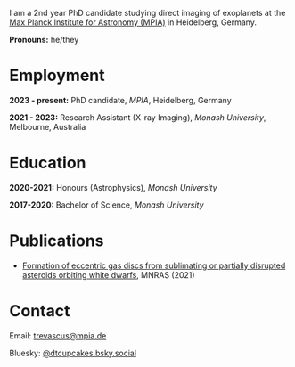 I am a 2nd year PhD candidate studying direct imaging of exoplanets at the [Max Planck Institute for Astronomy (MPIA)](https://www.mpia.de/en) in Heidelberg, Germany. 

**Pronouns:** he/they

# Employment
**2023 - present:** PhD candidate, *MPIA*, Heidelberg, Germany

**2021 - 2023:** Research Assistant (X-ray Imaging), *Monash University*, Melbourne, Australia

# Education
**2020-2021:** Honours (Astrophysics), *Monash University*

**2017-2020:** Bachelor of Science, *Monash University*

# Publications
- [Formation of eccentric gas discs from sublimating or partially disrupted asteroids orbiting white dwarfs](https://ui.adsabs.harvard.edu/abs/2021MNRAS.505L..21T/abstract), MNRAS (2021)

# Contact
Email: [trevascus@mpia.de](mailto:trevascus@mpia.de)

Bluesky: [@dtcupcakes.bsky.social](https://bsky.app/profile/dtcupcakes.bsky.social)

